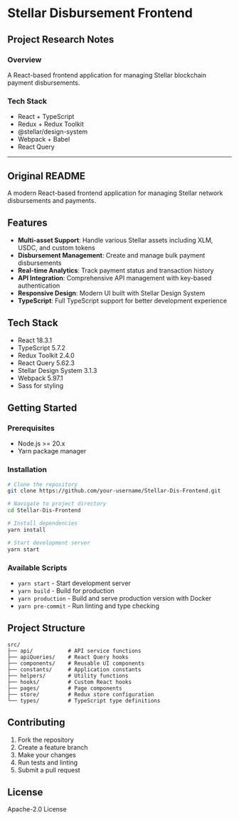 # Stellar Disbursement Frontend

## Project Research Notes

### Overview
A React-based frontend application for managing Stellar blockchain payment disbursements.

### Tech Stack
- React + TypeScript
- Redux + Redux Toolkit
- @stellar/design-system
- Webpack + Babel
- React Query

---

## Original README

A modern React-based frontend application for managing Stellar network disbursements and payments.

## Features

- **Multi-asset Support**: Handle various Stellar assets including XLM, USDC, and custom tokens
- **Disbursement Management**: Create and manage bulk payment disbursements
- **Real-time Analytics**: Track payment status and transaction history
- **API Integration**: Comprehensive API management with key-based authentication
- **Responsive Design**: Modern UI built with Stellar Design System
- **TypeScript**: Full TypeScript support for better development experience

## Tech Stack

- React 18.3.1
- TypeScript 5.7.2
- Redux Toolkit 2.4.0
- React Query 5.62.3
- Stellar Design System 3.1.3
- Webpack 5.97.1
- Sass for styling

## Getting Started

### Prerequisites

- Node.js >= 20.x
- Yarn package manager

### Installation

```bash
# Clone the repository
git clone https://github.com/your-username/Stellar-Dis-Frontend.git

# Navigate to project directory
cd Stellar-Dis-Frontend

# Install dependencies
yarn install

# Start development server
yarn start
```

### Available Scripts

- `yarn start` - Start development server
- `yarn build` - Build for production
- `yarn production` - Build and serve production version with Docker
- `yarn pre-commit` - Run linting and type checking

## Project Structure

```
src/
├── api/           # API service functions
├── apiQueries/    # React Query hooks
├── components/    # Reusable UI components
├── constants/     # Application constants
├── helpers/       # Utility functions
├── hooks/         # Custom React hooks
├── pages/         # Page components
├── store/         # Redux store configuration
└── types/         # TypeScript type definitions
```

## Contributing

1. Fork the repository
2. Create a feature branch
3. Make your changes
4. Run tests and linting
5. Submit a pull request

## License

Apache-2.0 License

